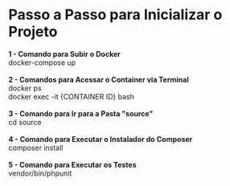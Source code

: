 # Passo a Passo para Inicializar o Projeto

**1 - Comando para Subir o Docker**<br>
docker-compose up<br><br>
**2 - Comandos para Acessar o Container via Terminal**<br>
docker ps<br>
docker exec -it {CONTAINER ID} bash<br><br>
**3 - Comando para Ir para a Pasta "source"**<br>
cd source<br><br>
**4 - Comando para Executar o Instalador do Composer**<br>
composer install<br><br>
**5 - Comando para Executar os Testes**<br>
vendor/bin/phpunit
